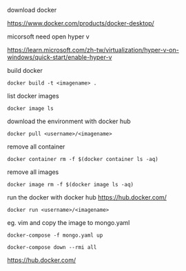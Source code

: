 download docker

https://www.docker.com/products/docker-desktop/

micorsoft need open hyper v

https://learn.microsoft.com/zh-tw/virtualization/hyper-v-on-windows/quick-start/enable-hyper-v

build docker
```
docker build -t <imagename> .
```
list docker images
```
docker image ls
```

download the environment with docker hub
```
docker pull <username>/<imagename>
```
remove all container
```
docker container rm -f $(docker container ls -aq)
```
remove all images
```
docker image rm -f $(docker image ls -aq)
```
run the docker with docker hub
https://hub.docker.com/

```
docker run <username>/<imagename>
```
eg. vim and copy the image to mongo.yaml
```
docker-compose -f mongo.yaml up 
```

```
docker-compose down --rmi all
```
https://hub.docker.com/
